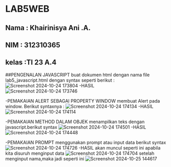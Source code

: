 # LAB5WEB
## Nama : Khairinisya Ani .A.
## NIM  : 312310365
## kelas :TI 23 A.4

##PENGENALAN JAVASCRIPT
buat dokumen html dengan nama file lab5_javascript.html dengan syntax seperti berikut :<br>
![Screenshot 2024-10-24 173804](https://github.com/user-attachments/assets/572b7815-d48e-40f1-8322-7ad79a86daeb)
-HASIL
![Screenshot 2024-10-24 173746](https://github.com/user-attachments/assets/0036ff50-59a5-4574-a57b-d0f96e348451)

-PEMAKAIAN ALERT SEBAGAI PROPERTY WINDOW
membuat Alert pada window. Berikut syntaxnya :
![Screenshot 2024-10-24 174134](https://github.com/user-attachments/assets/8dc829d4-b481-4bb6-9ca5-00b41485457c)
-HASIL
![Screenshot 2024-10-24 174114](https://github.com/user-attachments/assets/562610bb-9ae0-4609-84d5-3c425f1007f4)

-PEMAKAIAN METHOD DALAM OBJEK
menampilkan teks dengan javascript.berikut syntax
![Screenshot 2024-10-24 174501](https://github.com/user-attachments/assets/1e067fe7-50e3-4466-bccd-93f030b68323)
-HASIL
![Screenshot 2024-10-24 174448](https://github.com/user-attachments/assets/85b5ff5f-2f46-4661-8739-0fb67d9d2541)

-PEMAKAIAN PROMPT
menggunakan prompt atau input data berikut syntax
![Screenshot 2024-10-24 174726](https://github.com/user-attachments/assets/dcdd19f9-c829-4b65-9282-d349a5ebe92e)
-HASIL
akan muncul seperti ini apabila kita disuruh menginput data
![Screenshot 2024-10-24 174704](https://github.com/user-attachments/assets/52a2ea4e-4160-4c87-8821-a6da9523768c)
setelah menginput nama,maka jadi seperti ini
![Screenshot 2024-10-25 144617](https://github.com/user-attachments/assets/365a6983-abeb-4f0f-a2a6-48c3200c85fb)

